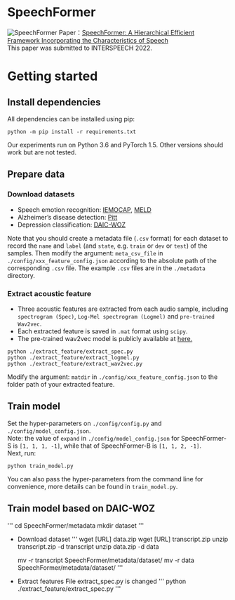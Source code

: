 # SpeechFormer
![SpeechFormer](./figures/framework.png)
Paper：[SpeechFormer: A Hierarchical Efficient Framework Incorporating the Characteristics of Speech](https://arxiv.org/abs/2203.03812)  
This paper was submitted to INTERSPEECH 2022.

# Getting started
## Install dependencies
All dependencies can be installed using pip:
```
python -m pip install -r requirements.txt
```
Our experiments run on Python 3.6 and PyTorch 1.5. Other versions should work but are not tested.

## Prepare data
### Download datasets
* Speech emotion recognition: [IEMOCAP](https://sail.usc.edu/iemocap/index.html), [MELD](https://affective-meld.github.io/)  
* Alzheimer’s disease detection: [Pitt](https://dementia.talkbank.org/)  
* Depression classification: [DAIC-WOZ](https://dcapswoz.ict.usc.edu/)  

Note that you should create a metadata file (`.csv` format) for each dataset to record the `name` and `label` (and `state`, e.g. `train` or `dev` or `test`) of the samples. Then modify the argument: `meta_csv_file` in `./config/xxx_feature_config.json` according to the absolute path of the corresponding `.csv` file. The example `.csv` files are in the `./metadata` directory.

### Extract acoustic feature
* Three acoustic features are extracted from each audio sample, including `spectrogram (Spec)`, `Log-Mel spectrogram (Logmel)` and `pre-trained Wav2vec`.  
* Each extracted feature is saved in `.mat` format using `scipy`.  
* The pre-trained wav2vec model is publicly available at [here.](https://github.com/pytorch/fairseq/blob/main/examples/wav2vec)
```
python ./extract_feature/extract_spec.py
python ./extract_feature/extract_logmel.py
python ./extract_feature/extract_wav2vec.py
```
Modify the argument: `matdir` in `./config/xxx_feature_config.json` to the folder path of your extracted feature.

## Train model
Set the hyper-parameters on `./config/config.py` and `./config/model_config.json`.  
Note: the value of `expand` in `./config/model_config.json` for SpeechFormer-S is `[1, 1, 1, -1]`, while that of SpeechFormer-B is `[1, 1, 2, -1]`.  
Next, run:
```
python train_model.py
```
You can also pass the hyper-parameters from the command line for convenience, more details can be found in `train_model.py`.
  
## Train model based on DAIC-WOZ
'''
cd SpeechFormer/metadata
mkdir dataset
'''

* Download dataset
  '''
  wget [URL] data.zip
  wget [URL] transcript.zip
  unzip transcript.zip -d transcript
  unzip data.zip -d data
  
  mv -r transcript SpeechFormer/metadata/dataset/
  mv -r data SpeechFormer/metadata/dataset/
  '''
  
* Extract features
  File extract_spec.py is changed
  '''
  python ./extract_feature/extract_spec.py
  '''
